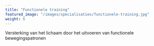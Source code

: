 ```yaml
---
title: "Functionele training"
featured_image: "/images/specialisaties/functionele-training.jpg"
weight: 6
---
```

Versterking van het lichaam door het uitvoeren van functionele bewegingspatronen